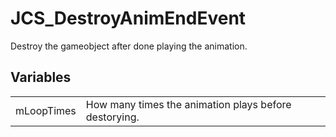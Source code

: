 # JCS_DestroyAnimEndEvent

Destroy the gameobject after done playing the animation.


## Variables

<table>
  <tr>
    <td>mLoopTimes</td>
    <td>How many times the animation plays before destorying.</td>
  </tr>
</table>
